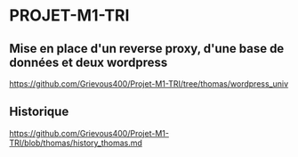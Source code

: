 # PROJET-M1-TRI
## Mise en place d'un reverse proxy, d'une base de données et deux wordpress
https://github.com/Grievous400/Projet-M1-TRI/tree/thomas/wordpress_univ
## Historique
https://github.com/Grievous400/Projet-M1-TRI/blob/thomas/history_thomas.md
